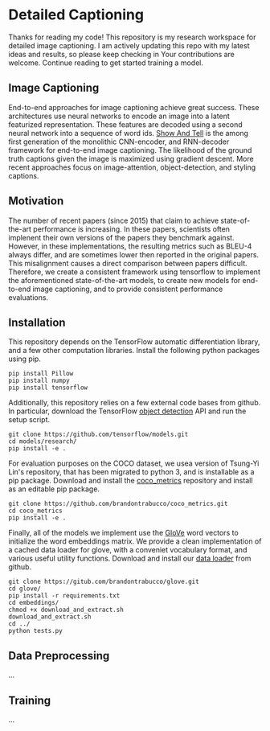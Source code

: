 # Detailed Captioning

Thanks for reading my code! This repository is my research workspace for detailed image captioning. I am actively updating this repo with my latest ideas and results, so please keep checking in Your contributions are welcome. Continue reading to get started training a model.


## Image Captioning

End-to-end approaches for image captioning achieve great success. These architectures use neural networks to encode an image into a latent featurized representation. These features are decoded using a second neural network into a sequence of word ids. [Show And Tell](https://arxiv.org/abs/1411.4555) is the among first generation of the monolithic CNN-encoder, and RNN-decoder framework for end-to-end image captioning. The likelihood of the ground truth captions given the image is maximized using gradient descent. More recent approaches focus on image-attention, object-detection, and styling captions.


## Motivation

The number of recent papers (since 2015) that claim to achieve state-of-the-art performance is increasing. In these papers, scientists  often implenent their own versions of the papers they benchmark against. However, in these implementations, the resulting metrics such as BLEU-4 always differ, and are sometimes lower then reported in the original papers. This misalignment causes a direct comparison between papers difficult. Therefore, we create a consistent framework using tensorflow to implement the aforementioned state-of-the-art models, to create new models for end-to-end image captioning, and to provide consistent performance evaluations.


## Installation

This repository depends on the TensorFlow automatic differentiation library, and a few other computation libraries. Install the following python packages using pip.

```
pip install Pillow
pip install numpy
pip install tensorflow
```

Additionally, this repository relies on a few external code bases from github. In particular, download the TensorFlow [object detection](https://github.com/tensorflow/models/tree/03612984e9f7565fed185977d251bbc23665396e/research/object_detection) API and run the setup script.

```
git clone https://github.com/tensorflow/models.git 
cd models/research/
pip install -e .
```

For evaluation purposes on the COCO dataset, we usea version of Tsung-Yi Lin's repository, that has been migrated to python 3, and is installable as a pip package. Download and install the [coco_metrics](https://github.com/brandontrabucco/coco_metrics/tree/7b3c76042b2713b86c1f4e0f7cda7150a812db45) repository and install as an editable pip package.

```
git clone https://github.com/brandontrabucco/coco_metrics.git
cd coco_metrics
pip install -e .
```

Finally, all of the models we implement use the [GloVe](https://nlp.stanford.edu/projects/glove/) word vectors to initialize the word embeddings matrix. We provide a clean implementation of a cached data loader for glove, with a conveniet vocabulary format, and various useful utility functions. Download and install our [data loader](https://github.com/brandontrabucco/glove/tree/3d9cb98573119b0a3d1f3e6405881b9156ad9421) from github.

```
git clone https://gitub.com/brandontrabucco/glove.git
cd glove/
pip install -r requirements.txt
cd embeddings/
chmod +x download_and_extract.sh
download_and_extract.sh
cd ../
python tests.py
```

## Data Preprocessing

...

## Training

...

